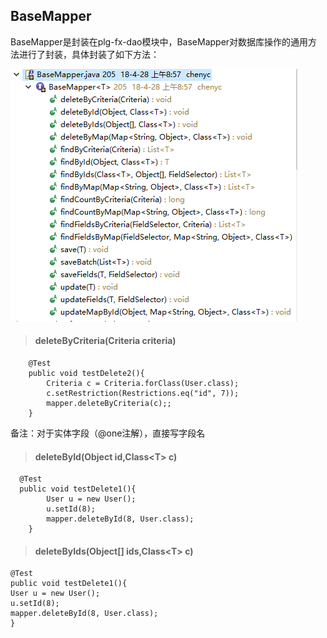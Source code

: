 ## BaseMapper

BaseMapper是封装在plg-fx-dao模块中，BaseMapper对数据库操作的通用方法进行了封装，具体封装了如下方法：

![](/assets/import3.png)

> #### deleteByCriteria\(Criteria criteria\)

```
    @Test
    public void testDelete2(){
        Criteria c = Criteria.forClass(User.class);
        c.setRestriction(Restrictions.eq("id", 7));
        mapper.deleteByCriteria(c);;
    }
```

备注：对于实体字段（@one注解），直接写字段名

> #### deleteById\(Object id,Class&lt;T&gt; c\)

```
  @Test
  public void testDelete1(){
        User u = new User();
        u.setId(8);
        mapper.deleteById(8, User.class);
    }
```

> #### deleteByIds\(Object\[\] ids,Class&lt;T&gt; c\)

```
@Test
public void testDelete1(){
User u = new User();
u.setId(8);
mapper.deleteById(8, User.class);
}
```




